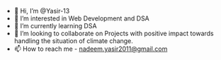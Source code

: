 - 👋 Hi, I’m @Yasir-13
- 👀 I’m interested in Web Development and DSA
- 🌱 I’m currently learning DSA
- 💞️ I’m looking to collaborate on Projects with positive impact towards handling the situation of climate change.
- 📫 How to reach me  - nadeem.yasir2011@gmail.com

<!---
Yasir-13/Yasir-13 is a ✨ special ✨ repository because its `README.md` (this file) appears on your GitHub profile.
You can click the Preview link to take a look at your changes.
--->
